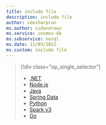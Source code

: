 ```yaml
---
title: include file
description: include file
author: seesharprun
ms.author: sidandrews
ms.service: cosmos-db
ms.subservice: nosql
ms.date: 11/03/2022
ms.custom: include file
---
```


> [!div class="op_single_selector"]
>
> * [.NET](../quickstart-dotnet.md)
> * [Node.js](../quickstart-nodejs.md)
> * [Java](../quickstart-java.md)
> * [Spring Data](../quickstart-java-spring-data.md)
> * [Python](../quickstart-python.md)
> * [Spark v3](../quickstart-spark.md)
> * [Go](../quickstart-go.md)
>